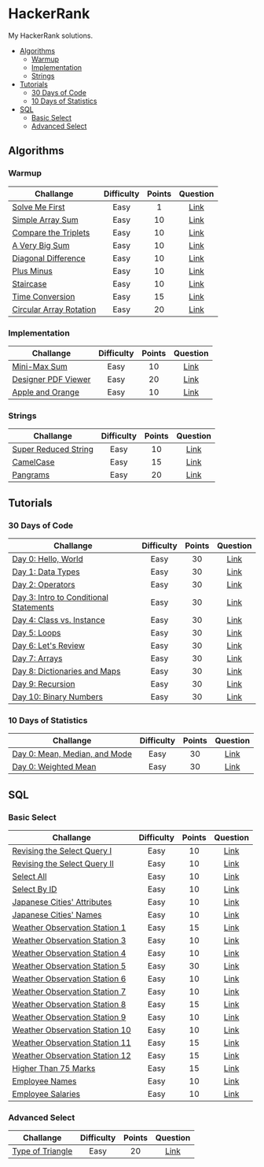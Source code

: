# HackerRank
My HackerRank solutions.

* [Algorithms](#algorithms)
  - [Warmup](#warmup)
  - [Implementation](#implementation)
  - [Strings](#strings)
* [Tutorials](#tutorials)
  - [30 Days of Code](#30-days-of-code)
  - [10 Days of Statistics](#10-days-of-statistics)
* [SQL](#sql)
  - [Basic Select](#basic-select)
  - [Advanced Select](#advanced-select)

## Algorithms
### Warmup
| Challange | Difficulty | Points | Question |
| --------- |:----------:|:------:|:--------:|
| [Solve Me First](/Algorithms/Warmup/Solve%20Me%20First/Solution.java) | Easy | 1 | [Link](https://www.hackerrank.com/challenges/solve-me-first) |
| [Simple Array Sum](/Algorithms/Warmup/Simple%20Array%20Sum/Solution.java) | Easy | 10 | [Link](https://www.hackerrank.com/challenges/simple-array-sum) |
| [Compare the Triplets](/Algorithms/Warmup/Compare%20the%20Triplets/Solution.java) | Easy | 10 | [Link](https://www.hackerrank.com/challenges/compare-the-triplets) |
| [A Very Big Sum](/Algorithms/Warmup/A%20Very%20Big%20Sum/Solution.java) | Easy | 10 | [Link](https://www.hackerrank.com/challenges/a-very-big-sum) |
| [Diagonal Difference](/Algorithms/Warmup/Diagonal%20Difference/Solution.java) | Easy | 10 | [Link](https://www.hackerrank.com/challenges/diagonal-difference) |
| [Plus Minus](/Algorithms/Warmup/Plus%20Minus/Solution.java) | Easy | 10 | [Link](https://www.hackerrank.com/challenges/plus-minus) |
| [Staircase](/Algorithms/Warmup/Staircase/Solution.java) | Easy | 10 | [Link](https://www.hackerrank.com/challenges/staircase) |
| [Time Conversion](/Algorithms/Warmup/Time%20Conversion/Solution.java) | Easy | 15 | [Link](https://www.hackerrank.com/challenges/time-conversion) |
| [Circular Array Rotation](/Algorithms/Warmup/Circular%20Array%20Rotation/Solution.java) | Easy | 20 | [Link](https://www.hackerrank.com/challenges/circular-array-rotation) |

### Implementation
| Challange | Difficulty | Points | Question |
| --------- |:----------:|:------:|:--------:|
| [Mini-Max Sum](/Algorithms/Implementation/Mini-Max%20Sum/Solution.java) | Easy | 10 | [Link](https://www.hackerrank.com/challenges/mini-max-sum) |
| [Designer PDF Viewer](/Algorithms/Implementation/Designer%20PDF%20Viewer/Solution.java) | Easy | 20 | [Link](https://www.hackerrank.com/challenges/designer-pdf-viewer) |
| [Apple and Orange](/Algorithms/Implementation/Apple%20and%20Orange/Solution.java) | Easy | 10 | [Link](https://www.hackerrank.com/challenges/apple-and-orange) |

### Strings
| Challange | Difficulty | Points | Question |
| --------- |:----------:|:------:|:--------:|
| [Super Reduced String](/Algorithms/Strings/Super%20Reduced%20String/Solution.java) | Easy | 10 | [Link](https://www.hackerrank.com/challenges/reduced-string) |
| [CamelCase](/Algorithms/Strings/CamelCase/Solution.java) | Easy | 15 | [Link](https://www.hackerrank.com/challenges/camelcase) |
| [Pangrams](/Algorithms/Strings/Pangrams/Solution.java) | Easy | 20 | [Link](https://www.hackerrank.com/challenges/pangrams) |

## Tutorials
### 30 Days of Code
| Challange | Difficulty | Points | Question |
| --------- |:----------:|:------:|:--------:|
| [Day 0: Hello, World](/Tutorials/30%20Days%20of%20Code/Day%200%20Hello%2C%20World/Solution.java) | Easy | 30 | [Link](https://www.hackerrank.com/challenges/30-hello-world) |
| [Day 1: Data Types](/Tutorials/30%20Days%20of%20Code/Day%201%20Data%20Types/Solution.java) | Easy | 30 | [Link](https://www.hackerrank.com/challenges/30-data-types) |
| [Day 2: Operators](/Tutorials/30%20Days%20of%20Code/Day%202%20Operators/Solution.java) | Easy | 30 | [Link](https://www.hackerrank.com/challenges/30-operators) |
| [Day 3: Intro to Conditional Statements](/Tutorials/30%20Days%20of%20Code/Day%203%20Intro%20to%20Conditional%20Statements/Solution.java) | Easy | 30 | [Link](https://www.hackerrank.com/challenges/30-conditional-statements) |
| [Day 4: Class vs. Instance](/Tutorials/30%20Days%20of%20Code/Day%204%20Class%20vs.%20Instance/Solution.java) | Easy | 30 | [Link](https://www.hackerrank.com/challenges/30-class-vs-instance) |
| [Day 5: Loops](/Tutorials/30%20Days%20of%20Code/Day%205%20Loops/Solution.java) | Easy | 30 | [Link](https://www.hackerrank.com/challenges/30-loops) |
| [Day 6: Let's Review](/Tutorials/30%20Days%20of%20Code/Day%206%20Let's%20Review/Solution.java) | Easy | 30 | [Link](https://www.hackerrank.com/challenges/30-review-loop) |
| [Day 7: Arrays](/Tutorials/30%20Days%20of%20Code/Day%207%20Arrays/Solution.java) | Easy | 30 | [Link](https://www.hackerrank.com/challenges/30-arrays) |
| [Day 8: Dictionaries and Maps](/Tutorials/30%20Days%20of%20Code/Day%208%20Dictionaries%20and%20Maps/Solution.java) | Easy | 30 | [Link](https://www.hackerrank.com/challenges/30-dictionaries-and-maps) |
| [Day 9: Recursion](/Tutorials/30%20Days%20of%20Code/Day%209%20Recursion/Solution.java) | Easy | 30 | [Link](https://www.hackerrank.com/challenges/30-recursion) |
| [Day 10: Binary Numbers](/Tutorials/30%20Days%20of%20Code/Day%2010%20Binary%20Numbers/Solution.java) | Easy | 30 | [Link](https://www.hackerrank.com/challenges/30-binary-numbers) |

### 10 Days of Statistics
| Challange | Difficulty | Points | Question |
| --------- |:----------:|:------:|:--------:|
| [Day 0: Mean, Median, and Mode](/Tutorials/10%20Days%20of%20Statistics/Day%200%20Mean%2C%20Median%2C%20and%20Mode/Solution.java) | Easy | 30 | [Link](https://www.hackerrank.com/challenges/s10-basic-statistics) |
| [Day 0: Weighted Mean](/Tutorials/10%20Days%20of%20Statistics/Day%200%20Weighted%20Mean/Solution.java) | Easy | 30 | [Link](https://www.hackerrank.com/challenges/s10-weighted-mean) |

## SQL
### Basic Select
| Challange | Difficulty | Points | Question |
| --------- |:----------:|:------:|:--------:|
| [Revising the Select Query I](/SQL/Basic%20Select/Revising%20the%20Select%20Query%20I/Solution.sql) | Easy | 10 | [Link](https://www.hackerrank.com/challenges/revising-the-select-query) |
| [Revising the Select Query II](/SQL/Basic%20Select/Revising%20the%20Select%20Query%20II/Solution.sql) | Easy | 10 | [Link](https://www.hackerrank.com/challenges/revising-the-select-query-2) |
| [Select All](/SQL/Basic%20Select/Select%20All/Solution.sql) | Easy | 10 | [Link](https://www.hackerrank.com/challenges/select-all-sql) |
| [Select By ID](/SQL/Basic%20Select/Select%20By%20ID/Solution.sql) | Easy | 10 | [Link](https://www.hackerrank.com/challenges/select-by-id) |
| [Japanese Cities' Attributes](/SQL/Basic%20Select/Japanese%20Cities'%20Attributes/Solution.sql) | Easy | 10 | [Link](https://www.hackerrank.com/challenges/japanese-cities-attributes) |
| [Japanese Cities' Names](/SQL/Basic%20Select/Japanese%20Cities'%20Names/Solution.sql) | Easy | 10 | [Link](https://www.hackerrank.com/challenges/japanese-cities-name) |
| [Weather Observation Station 1](/SQL/Basic%20Select/Weather%20Observation%20Station%201/Solution.sql) | Easy | 15 | [Link](https://www.hackerrank.com/challenges/weather-observation-station-1) |
| [Weather Observation Station 3](https://github.com/ebolat/HackerRank/blob/master/SQL/Basic%20Select/Weather%20Observation%20Station%203/Solution.sql) | Easy | 10 | [Link](https://www.hackerrank.com/challenges/weather-observation-station-3) |
| [Weather Observation Station 4](https://github.com/ebolat/HackerRank/blob/master/SQL/Basic%20Select/Weather%20Observation%20Station%204/Solution.sql) | Easy | 10 | [Link](https://www.hackerrank.com/challenges/weather-observation-station-4) |
| [Weather Observation Station 5](https://github.com/ebolat/HackerRank/blob/master/SQL/Basic%20Select/Weather%20Observation%20Station%205/Solution.sql) | Easy | 30 | [Link](https://www.hackerrank.com/challenges/weather-observation-station-5) |
| [Weather Observation Station 6](https://github.com/ebolat/HackerRank/blob/master/SQL/Basic%20Select/Weather%20Observation%20Station%206/Solution.sql) | Easy | 10 | [Link](https://www.hackerrank.com/challenges/weather-observation-station-6) |
| [Weather Observation Station 7](https://github.com/ebolat/HackerRank/blob/master/SQL/Basic%20Select/Weather%20Observation%20Station%207/Solution.sql) | Easy | 10 | [Link](https://www.hackerrank.com/challenges/weather-observation-station-7) |
| [Weather Observation Station 8](https://github.com/ebolat/HackerRank/blob/master/SQL/Basic%20Select/Weather%20Observation%20Station%208/Solution.sql) | Easy | 15 | [Link](https://www.hackerrank.com/challenges/weather-observation-station-8) |
| [Weather Observation Station 9](https://github.com/ebolat/HackerRank/blob/master/SQL/Basic%20Select/Weather%20Observation%20Station%209/Solution.sql) | Easy | 10 | [Link](https://www.hackerrank.com/challenges/weather-observation-station-9) |
| [Weather Observation Station 10](https://github.com/ebolat/HackerRank/blob/master/SQL/Basic%20Select/Weather%20Observation%20Station%2010/Solution.sql) | Easy | 10 | [Link](https://www.hackerrank.com/challenges/weather-observation-station-10) |
| [Weather Observation Station 11](https://github.com/ebolat/HackerRank/blob/master/SQL/Basic%20Select/Weather%20Observation%20Station%2011/Solution.sql) | Easy | 15 | [Link](https://www.hackerrank.com/challenges/weather-observation-station-11) |
| [Weather Observation Station 12](https://github.com/ebolat/HackerRank/blob/master/SQL/Basic%20Select/Weather%20Observation%20Station%2012/Solution.sql) | Easy | 15 | [Link](https://www.hackerrank.com/challenges/weather-observation-station-12) |
| [Higher Than 75 Marks](/SQL/Basic%20Select/Higher%20Than%2075%20Marks/Solution.sql) | Easy | 15 | [Link](https://www.hackerrank.com/challenges/more-than-75-marks) |
| [Employee Names](/SQL/Basic%20Select/Employee%20Names/Solution.sql) | Easy | 10 | [Link](https://www.hackerrank.com/challenges/name-of-employees) |
| [Employee Salaries](/SQL/Basic%20Select/Employee%20Salaries/Solution.sql) | Easy | 10 | [Link](https://www.hackerrank.com/challenges/salary-of-employees) |

### Advanced Select
| Challange | Difficulty | Points | Question |
| --------- |:----------:|:------:|:--------:|
| [Type of Triangle](/SQL/Advanced%20Select/Type%20of%20Triangle/Solution.sql) | Easy | 20 | [Link](https://www.hackerrank.com/challenges/what-type-of-triangle) |


